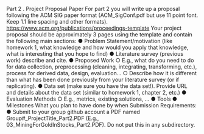 Part 2 .
Project Proposal Paper
For part 2 you will write up a proposal following the ACM SIG paper format (ACM_SigConf.pdf but
use 11 point font. Keep 1.1 line spacing and other formats).
<https://www.acm.org/publications/proceedings-template>
Your project proposal should be approximately 3 pages using the template and contain the
following main sections:
● Problem Statement/motivation (like homework 1, what knowledge and how would you
apply that knowledge, what is interesting that you hope to find)
● Literature survey (previous work) describe and cite.
● Proposed Work
○ E.g., what do you need to do for data collection, preprocessing (cleaning,
integrating, transforming, etc.), process for derived data, design, evaluation…
○ Describe how it is different than what has been done previously from your literature
survey (or if replicating).
● Data set (make sure you have the data set!). Provide URL and details about the data set
(similar to homework 1, chapter 2, etc.)
● Evaluation Methods
○ E.g., metrics, existing solutions, …
● Tools
● Milestones What you plan to have done by when
Submission Requirements:
● Submit to your group github account a PDF named Group#\_ProjectTitle_Part2.PDF
(E.g., 03_MiningForGoldInStocks_Part2.PDF). Do not put this in any subdirectory.
